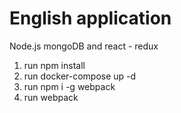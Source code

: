 # English application
Node.js mongoDB and react - redux


1) run npm install
2) run docker-compose up -d
3) run npm i -g webpack
4) run webpack

